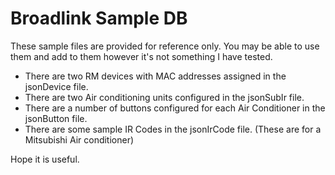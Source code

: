 # Broadlink Sample DB

These sample files are provided for reference only. You may be able to use them and add to them however it's not something I have tested.

* There are two RM devices with MAC addresses assigned in the jsonDevice file.
* There are two Air conditioning units configured in the jsonSubIr file.
* There are a number of buttons configured for each Air Conditioner in the jsonButton file.
* There are some sample IR Codes in the jsonIrCode file. (These are for a Mitsubishi Air conditioner)

Hope it is useful.
